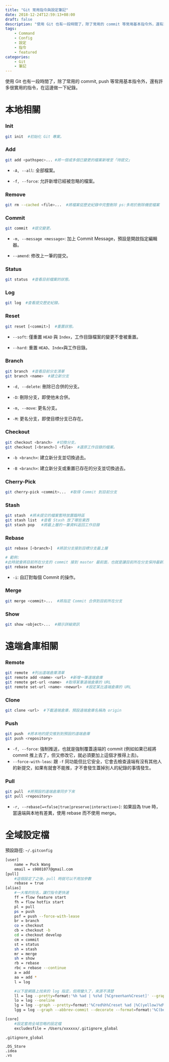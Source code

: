 ```yaml
---
title: "Git 常用指令與設定筆記"
date: 2018-12-24T12:59:13+08:00
draft: false
description: "使用 Git 也有一段時間了，除了常用的 commit 等常用基本指令外，還有許多很實用的指令，在這邊做一下紀錄。"
tags: 
    - Command
    - Config
    - 設定
    - 指令
    - featured
categories: 
    - Git
    - 筆記
---
```


使用 Git 也有一段時間了，除了常用的 commit, push 等常用基本指令外，還有許多很實用的指令，在這邊做一下紀錄。

<!--more-->

# 本地相關
### Init
```bash
git init  #初始化 Git 專案。
```

### Add
```bash
git add <pathspec>... #將一個或多個已變更的檔案新增至「待提交」
```
  * `-A, --all`: 全部檔案。

  * `-f, --force`: 允許新增已經被忽略的檔案。

### Remove
```bash
git rm --cached <file>...  #將檔案從歷史紀錄中完整刪除 ps:多用於刪除機密檔案
```

### Commit
```bash
git commit  #提交變更。
```

  * `-m, --message <message>`: 加上 Commit Message，預設是開啟指定編輯器。

  * `--amend`: 修改上一筆的提交。

### Status
```bash
git status  #查看目前檔案的狀態。
```

### Log
```bash
git log  #查看提交歷史紀錄。

```

### Reset
```bash
git reset [<commit>]  #重置狀態。
```

  * `--soft`: 僅重置 `HEAD` 與 `Index`，工作目錄檔案的變更不會被重置。

  * `--hard`: 重置 `HEAD`、`Index`與工作目錄。

### Branch
```bash
git branch  #查看目前分支清單
git branch <name>  #建立新分支
```

  * `-d, --delete`: 刪除已合併的分支。

  * `-D`: 刪除分支，即使他未合併。

  * `-m, --move`: 更名分支。

  * `-M`: 更名分支，即使目標分支已存在。

### Checkout
```bash
git checkout <branch>  #切換分支。
git checkout [<branch>] <file>  #還原工作目錄的檔案。
```

  * `-b <branch>`: 建立新分支並切換過去。

  * `-B <branch>`: 建立新分支或重置已存在的分支並切換過去。

### Cherry-Pick
```bash
git cherry-pick <commit>...  #取得 Commit 到目前分支
```

### Stash
```bash
git stash  #將未提交的檔案暫時放置臨時區
git stash list  #查看 Stash 放了哪些東西
git stash pop   #將最上層的一筆資料返回工作目錄
```

### Rebase
```bash
git rebase [<branch>]  #將該分支接到目標分支最上層

# 範例:
#此時就會將目前所在分支的 commit 接到 master 最前面，也就是讓目前所在分支保持最新狀態
git rebase master
```

  * `-i`: 自訂對每個 Commit 的操作。

### Merge
```bash
git merge <commit>...  #將指定 Commit 合併到目前所在分支
```

### Show
```bash
git show <object>...  #顯示詳細資訊
```

# 遠端倉庫相關
### Remote
```bash
git remote  #列出遠端倉庫清單
git remote add <name> <url>  #新增一筆遠端倉庫
git remote get-url <name>  #取得某筆遠端倉庫的 URL
git remote set-url <name> <newurl>  #設定某比遠端倉庫的 URL
```

### Clone
```bash
git clone <url>  #下載遠端倉庫，預設遠端倉庫名稱為 origin
```

### Push
```bash
git push  #將本地的提交推到到預設的遠端倉庫
git push <repository>
```

  * `-f, --force`: 強制推送，也就是強制覆蓋遠端的 commit (例如如果已經將 commit 推上去了，但又修改它，就必須要加上這個才推得上去)。
  * `--force-with-leas`: 跟 `-f` 同功能但比它安全，它會去檢查遠端有沒有其他人的新提交，如果有就會不能推，才不會發生蓋掉別人的紀錄的事情發生。

### Pull
```bash
git pull  #將預設的遠端倉庫同步下來
git pull <repository>
```

  * `-r, --rebase[=<false|true|preserve|interactive>]`: 如果設為 true 時，當遠端與本地有差異，使用 rebase 而不使用 merge。

# 全域設定檔
預設路徑: `~/.gitconfig`
```bash
[user]
	name = Puck Wang
    email = s9801077@gmail.com
[pull]
    #這個設定了之後，pull 時就可以不用加參數
	rebase = true  
[alias]  
    #一大堆的別名，讓打指令更快速
	ff = flow feature start
	fh = flow hotfix start
	pl = pull
	ps = push
	psf = push --force-with-lease
	br = branch
	co = checkout
	cb = checkout -b
	cd = checkout develop
	cm = commit
	st = status
	sh = stash
	mr = merge
	sh = show
	rb = rebase
	rbc = rebase --continue
	a = add
	aa = add *
	l = log

	#以下是網路上找來的 log 指定，但用蠻久了，來源不清楚
	ll = log --pretty=format:'%h %ad | %s%d [%Cgreen%an%Creset]' --graph --date=short
	lo = log --oneline
	lg = log --graph --pretty=format:'%Cred%h%Creset %ad |%C(yellow)%d%Creset %s %Cgreen(%cr)%Creset' --abbrev-commit --date=short
	lgg = log --graph --abbrev-commit --decorate --format=format:'%C(bold blue)%h%C(reset) - %C(bold cyan)%aD%C(reset) %C(bold green)(%ar)%C(reset)%C(bold yellow)%d%C(reset)%n''          %C(white)%s%C(reset) %C(dim white)- %an%C(reset)' --all

[core]
    #設定套用全域忽略的設定檔
	excludesfile = /Users/xxxxxx/.gitignore_global  
```

`.gitignore_global`
```shell
.DS_Store
.idea
.vs
```
